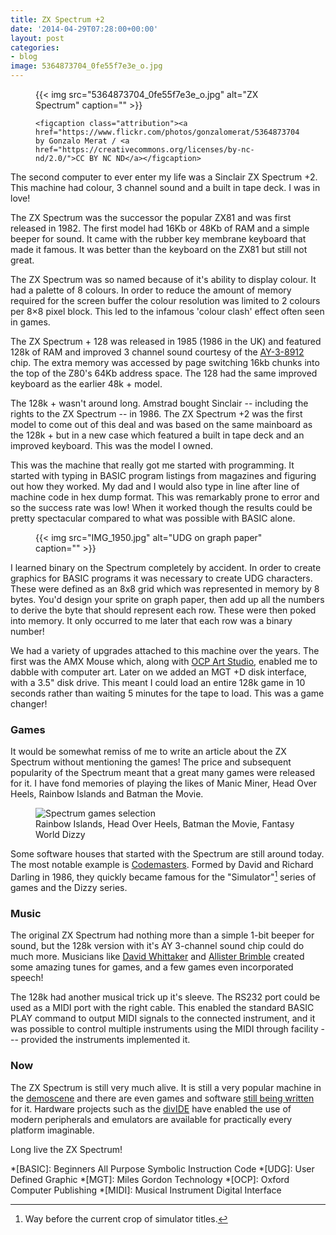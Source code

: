 ```yaml
---
title: ZX Spectrum +2
date: '2014-04-29T07:28:00+00:00'
layout: post
categories:
- blog
image: 5364873704_0fe55f7e3e_o.jpg
---
```


<figure>
  {{< img src="5364873704_0fe55f7e3e_o.jpg" alt="ZX Spectrum" caption="" >}}

	<figcaption class="attribution"><a href="https://www.flickr.com/photos/gonzalomerat/5364873704">Photo</a> by Gonzalo Merat / <a href="https://creativecommons.org/licenses/by-nc-nd/2.0/">CC BY NC ND</a></figcaption>
</figure>

The second computer to ever enter my life was a Sinclair ZX Spectrum +2. This machine had colour, 3 channel sound and a built in tape deck. I was in love!

<!--more-->

The ZX Spectrum was the successor the popular ZX81 and was first released in 1982. The first model had 16Kb or 48Kb of RAM and a simple beeper for sound. It came with the rubber key membrane keyboard that made it famous. It was better than the keyboard on the ZX81 but still not great.

The ZX Spectrum was so named because of it's ability to display colour. It had a palette of 8 colours. In order to reduce the amount of memory required for the screen buffer the colour resolution was limited to 2 colours per 8×8 pixel block. This led to the infamous 'colour clash' effect often seen in games.

The ZX Spectrum + 128 was released in 1985 (1986 in the UK) and featured 128k of RAM and improved 3 channel sound courtesy of the [AY-3-8912](http://en.wikipedia.org/wiki/AY-3-8912) chip. The extra memory was accessed by page switching 16kb chunks into the top of the Z80's 64Kb address space. The 128 had the same improved keyboard as the earlier 48k + model.

The 128k + wasn't around long. Amstrad bought Sinclair -- including the rights to the ZX Spectrum -- in 1986. The ZX Spectrum +2 was the first model to come out of this deal and was based on the same mainboard as the 128k + but in a new case which featured a built in tape deck and an improved keyboard. This was the model I owned.

This was the machine that really got me started with programming. It started with typing in BASIC program listings from magazines and figuring out how they worked. My dad and I would also type in line after line of machine code in hex dump format. This was remarkably prone to error and so the success rate was low! When it worked though the results could be pretty spectacular compared to what was possible with BASIC alone.

<figure>
  {{< img src="IMG_1950.jpg" alt="UDG on graph paper" caption="" >}}

</figure>

I learned binary on the Spectrum completely by accident. In order to create graphics for BASIC programs it was necessary to create UDG characters. These were defined as an 8x8 grid which was represented in memory by 8 bytes. You'd design your sprite on graph paper, then add up all the numbers to derive the byte that should represent each row. These were then poked into memory. It only occurred to me later that each row was a binary number!

We had a variety of upgrades attached to this machine over the years. The first was the AMX Mouse which, along with [OCP Art Studio](http://www.worldofspectrum.org/infoseek.cgi?regexp=^OCP+Art+Studio%2c+The$&loadpics=1), enabled me to dabble with computer art. Later on we added an MGT +D disk interface, with a 3.5" disk drive. This meant I could load an entire 128k game in 10 seconds rather than waiting 5 minutes for the tape to load. This was a game changer!

### Games

It would be somewhat remiss of me to write an article about the ZX Spectrum without mentioning the games! The price and subsequent popularity of the Spectrum meant that a great many games were released for it. I have fond memories of playing the likes of Manic Miner, Head Over Heels, Rainbow Islands and Batman the Movie.

<figure>
  <img src="https://f001.backblazeb2.com/file/danbarber-me/zx-spectrum-plus-2/games.png" alt="Spectrum games selection">
  <figcaption>Rainbow Islands, Head Over Heels, Batman the Movie, Fantasy World Dizzy</figcaption>
</figure>

Some software houses that started with the Spectrum are still around today. The most notable example is [Codemasters](http://www.codemasters.com/uk/). Formed by David and Richard Darling in 1986, they quickly became famous for the "Simulator"[^simulator] series of games and the Dizzy series.

### Music

The original ZX Spectrum had nothing more than a simple 1-bit beeper for sound, but the 128k version with it's AY 3-channel sound chip could do much more. Musicians like [David Whittaker](http://en.wikipedia.org/wiki/David_Whittaker_(video_game_composer)) and [Allister Brimble](http://en.wikipedia.org/wiki/Allister_Brimble) created some amazing tunes for games, and a few games even incorporated speech!

The 128k had another musical trick up it's sleeve. The RS232 port could be used as a MIDI port with the right cable. This enabled the standard BASIC PLAY command to output MIDI signals to the connected instrument, and it was possible to control multiple instruments using the MIDI through facility --- provided the instruments implemented it. 

### Now

The ZX Spectrum is still very much alive. It is still a very popular machine in the [demoscene](http://en.wikipedia.org/wiki/Demoscene) and there are even games and software [still being written](http://www.worldofspectrum.org/whatsnew.html) for it. Hardware projects such as the [divIDE](http://baze.au.com/divide/) have enabled the use of modern peripherals and emulators are available for practically every platform imaginable.

Long live the ZX Spectrum!

[^simulator]: Way before the current crop of simulator titles.

*[BASIC]: Beginners All Purpose Symbolic Instruction Code
*[UDG]: User Defined Graphic
*[MGT]: Miles Gordon Technology
*[OCP]: Oxford Computer Publishing
*[MIDI]: Musical Instrument Digital Interface






